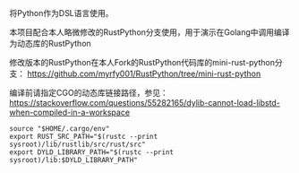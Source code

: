 将Python作为DSL语言使用。

本项目配合本人略微修改的RustPython分支使用，用于演示在Golang中调用编译为动态库的RustPython

修改版本的RustPython在本人Fork的RustPython代码库的mini-rust-python分支：
https://github.com/myrfy001/RustPython/tree/mini-rust-python



编译前请指定CGO的动态库链接路径，参见：
https://stackoverflow.com/questions/55282165/dylib-cannot-load-libstd-when-compiled-in-a-workspace

```
source "$HOME/.cargo/env"
export RUST_SRC_PATH="$(rustc --print sysroot)/lib/rustlib/src/rust/src"
export DYLD_LIBRARY_PATH="$(rustc --print sysroot)/lib:$DYLD_LIBRARY_PATH"
```